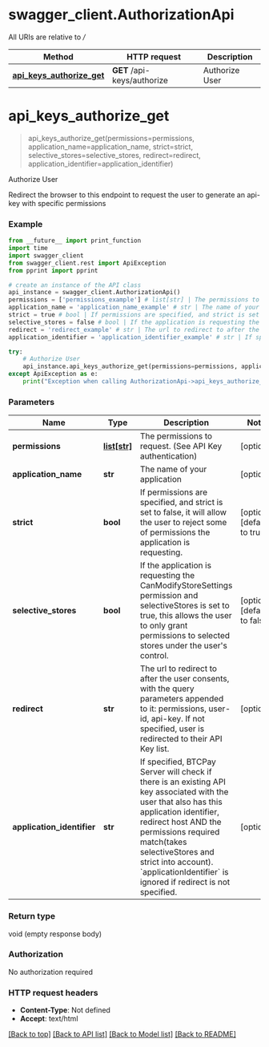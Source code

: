 # swagger_client.AuthorizationApi

All URIs are relative to */*

Method | HTTP request | Description
------------- | ------------- | -------------
[**api_keys_authorize_get**](AuthorizationApi.md#api_keys_authorize_get) | **GET** /api-keys/authorize | Authorize User

# **api_keys_authorize_get**
> api_keys_authorize_get(permissions=permissions, application_name=application_name, strict=strict, selective_stores=selective_stores, redirect=redirect, application_identifier=application_identifier)

Authorize User

Redirect the browser to this endpoint to request the user to generate an api-key with specific permissions

### Example
```python
from __future__ import print_function
import time
import swagger_client
from swagger_client.rest import ApiException
from pprint import pprint

# create an instance of the API class
api_instance = swagger_client.AuthorizationApi()
permissions = ['permissions_example'] # list[str] | The permissions to request. (See API Key authentication) (optional)
application_name = 'application_name_example' # str | The name of your application (optional)
strict = true # bool | If permissions are specified, and strict is set to false, it will allow the user to reject some of permissions the application is requesting. (optional) (default to true)
selective_stores = false # bool | If the application is requesting the CanModifyStoreSettings permission and selectiveStores is set to true, this allows the user to only grant permissions to selected stores under the user's control. (optional) (default to false)
redirect = 'redirect_example' # str | The url to redirect to after the user consents, with the query parameters appended to it: permissions, user-id, api-key. If not specified, user is redirected to their API Key list. (optional)
application_identifier = 'application_identifier_example' # str | If specified, BTCPay Server will check if there is an existing API key associated with the user that also has this application identifier, redirect host AND the permissions required match(takes selectiveStores and strict into account). `applicationIdentifier` is ignored if redirect is not specified. (optional)

try:
    # Authorize User
    api_instance.api_keys_authorize_get(permissions=permissions, application_name=application_name, strict=strict, selective_stores=selective_stores, redirect=redirect, application_identifier=application_identifier)
except ApiException as e:
    print("Exception when calling AuthorizationApi->api_keys_authorize_get: %s\n" % e)
```

### Parameters

Name | Type | Description  | Notes
------------- | ------------- | ------------- | -------------
 **permissions** | [**list[str]**](str.md)| The permissions to request. (See API Key authentication) | [optional] 
 **application_name** | **str**| The name of your application | [optional] 
 **strict** | **bool**| If permissions are specified, and strict is set to false, it will allow the user to reject some of permissions the application is requesting. | [optional] [default to true]
 **selective_stores** | **bool**| If the application is requesting the CanModifyStoreSettings permission and selectiveStores is set to true, this allows the user to only grant permissions to selected stores under the user&#x27;s control. | [optional] [default to false]
 **redirect** | **str**| The url to redirect to after the user consents, with the query parameters appended to it: permissions, user-id, api-key. If not specified, user is redirected to their API Key list. | [optional] 
 **application_identifier** | **str**| If specified, BTCPay Server will check if there is an existing API key associated with the user that also has this application identifier, redirect host AND the permissions required match(takes selectiveStores and strict into account). &#x60;applicationIdentifier&#x60; is ignored if redirect is not specified. | [optional] 

### Return type

void (empty response body)

### Authorization

No authorization required

### HTTP request headers

 - **Content-Type**: Not defined
 - **Accept**: text/html

[[Back to top]](#) [[Back to API list]](../README.md#documentation-for-api-endpoints) [[Back to Model list]](../README.md#documentation-for-models) [[Back to README]](../README.md)

